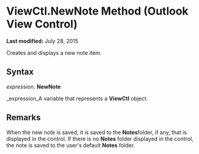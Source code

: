 
# ViewCtl.NewNote Method (Outlook View Control)

 **Last modified:** July 28, 2015

Creates and displays a new note item.

## Syntax

 _expression_. **NewNote**

 _expression_A variable that represents a  **ViewCtl** object.


## Remarks

When the new note is saved, it is saved to the  **Notes**folder, if any, that is displayed in the control. If there is no  **Notes** folder displayed in the control, the note is saved to the user's default **Notes** folder.


